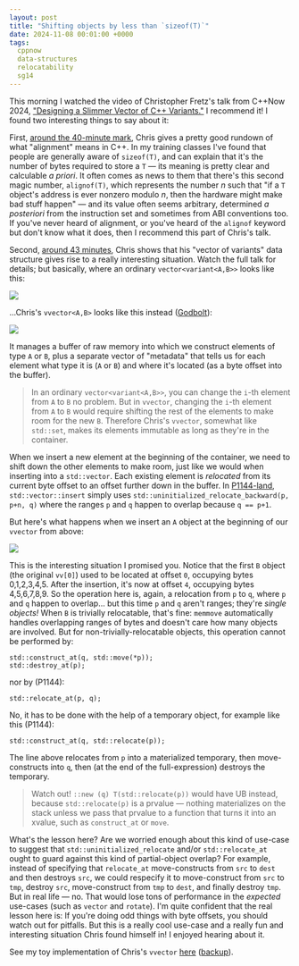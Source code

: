 ```yaml
---
layout: post
title: "Shifting objects by less than `sizeof(T)`"
date: 2024-11-08 00:01:00 +0000
tags:
  cppnow
  data-structures
  relocatability
  sg14
---
```


This morning I watched the video of Christopher Fretz's talk from
C++Now 2024, ["Designing a Slimmer Vector of C++ Variants."](https://www.youtube.com/watch?v=NWC_aA7iyKc)
I recommend it! I found two interesting things to say about it:

First, [around the 40-minute mark](https://www.youtube.com/watch?v=NWC_aA7iyKc&t=2393s),
Chris gives a pretty good rundown of what "alignment" means in C++. In my training classes
I've found that people are generally aware of `sizeof(T)`, and can explain that it's the
number of bytes required to store a `T` — its meaning is pretty clear and calculable _a priori_.
It often comes as news to them that there's this second magic number, `alignof(T)`, which represents
the number _n_ such that "if a `T` object's address is ever nonzero modulo _n_, then the hardware
might make bad stuff happen" — and its value often seems arbitrary, determined _a posteriori_ from
the instruction set and sometimes from ABI conventions too. If you've never heard of alignment,
or you've heard of the `alignof` keyword but don't know what it does, then I recommend this
part of Chris's talk.

Second, [around 43 minutes](https://www.youtube.com/watch?v=NWC_aA7iyKc&t=2547s),
Chris shows that his "vector of variants" data structure gives rise to a really interesting
situation. Watch the full talk for details; but basically, where an ordinary `vector<variant<A,B>>`
looks like this:

![](/blog/images/2024-11-08-vvector-1.png)

...Chris's `vvector<A,B>` looks like this instead ([Godbolt](https://godbolt.org/z/4z8nzfdWv)):

![](/blog/images/2024-11-08-vvector-2.png)

It manages a buffer of raw memory into which we construct elements of type `A` or `B`,
plus a separate vector of "metadata" that tells us for each element what type it is (`A` or `B`)
and where it's located (as a byte offset into the buffer).

> In an ordinary `vector<variant<A,B>>`, you can change the `i`-th element from `A` to `B`
> no problem. But in `vvector`, changing the `i`-th element from `A` to `B` would require
> shifting the rest of the elements to make room for the new `B`. Therefore Chris's `vvector`,
> somewhat like `std::set`, makes its elements immutable as long as they're in the container.

When we insert a new element at the beginning of the container, we need to shift down the
other elements to make room, just like we would when inserting into a `std::vector`.
Each existing element is _relocated_ from its current byte offset to an offset further down
in the buffer. In [P1144-land](https://open-std.org/jtc1/sc22/wg21/docs/papers/2024/p1144r12.html),
`std::vector::insert` simply uses `std::uninitialized_relocate_backward(p, p+n, q)` where the
ranges `p` and `q` happen to overlap because `q == p+1`.

But here's what happens when we insert an `A` object at the beginning of our `vvector` from above:

![](/blog/images/2024-11-08-vvector-3.png)

This is the interesting situation I promised you. Notice that the first `B` object (the original `vv[0]`)
used to be located at offset `0`, occupying bytes 0,1,2,3,4,5.
After the insertion, it's now at offset `4`, occupying bytes 4,5,6,7,8,9.
So the operation here is, again, a relocation from `p` to `q`, where `p` and `q` happen to overlap... but
this time `p` and `q` aren't ranges; they're _single objects!_ When `B` is trivially relocatable, that's fine:
`memmove` automatically handles overlapping ranges of bytes and doesn't care how many objects are
involved. But for non-trivially-relocatable objects, this operation cannot be performed by:

    std::construct_at(q, std::move(*p));
    std::destroy_at(p);

nor by (P1144):

    std::relocate_at(p, q);

No, it has to be done with the help of a temporary object, for example like this (P1144):

    std::construct_at(q, std::relocate(p));

The line above relocates from `p` into a materialized temporary, then move-constructs into `q`,
then (at the end of the full-expression) destroys the temporary.

> Watch out! `::new (q) T(std::relocate(p))` would have UB instead, because `std::relocate(p)`
> is a prvalue — nothing materializes on the stack unless we pass that prvalue to a function
> that turns it into an xvalue, such as `construct_at` or `move`.

What's the lesson here? Are we worried enough about this kind of use-case to suggest that
`std::uninitialized_relocate` and/or `std::relocate_at` ought to guard against this kind of
partial-object overlap? For example, instead of specifying that `relocate_at` move-constructs from `src` to `dest`
and then destroys `src`, we could respecify it to move-construct from `src` to `tmp`, destroy `src`, move-construct
from `tmp` to `dest`, and finally destroy `tmp`. But in real life — no. That would lose tons of performance
in the _expected_ use-cases (such as `vector` and `rotate`). I'm quite
confident that the real lesson here is: If you're doing odd things with byte offsets, you should watch out for
pitfalls. But this is a really cool use-case and a really fun and interesting situation Chris found himself in!
I enjoyed hearing about it.

See my toy implementation of Chris's `vvector` [here](https://godbolt.org/z/4z8nzfdWv) ([backup](/blog/code/2024-11-08-vvector.cpp)).
